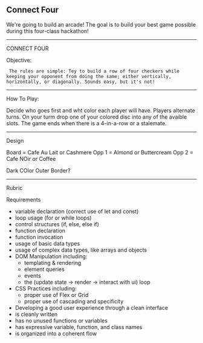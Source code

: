 ## Connect Four

We're going to build an arcade! The goal is to build your best game possible during this four-class hackathon!

---

CONNECT FOUR

Objective:

` The rules are simple: Tey to build a row of four checkers while keeping your opponent from doing the same; either vertically, horizontally, or diagonally. Sounds easy, but it's not!`

---

How To Play:

Decide who goes first and wht color each player will have.
Players alternate turns.
On your turm drop one of your colored disc into any of the avaible slots.
The game ends when there is a 4-in-a-row or a stalemate.

---

Design

Board = Cafe Au Lait or Cashmere
Opp 1 = Almond or Buttercream
Opp 2 = Cafe NOir or Coffee

Dark COlor Outer Border?

---

Rubric

Requirements

- variable declaration (correct use of let and const)
- loop usage (for or while loops)
- control structures (if, else, else if)
- function declaration
- function invocation
- usage of basic data types
- usage of complex data types, like arrays and objects
- DOM Manipulation including:
  - templating & rendering
  - element queries
  - events
  - the (update state -> render -> interact with ui) loop
- CSS Practices including:
  - proper use of Flex or Grid
  - proper use of cascading and specificity
- Developing a good user experience through a clean interface
- is cleanly written
- has no unused functions or variables
- has expressive variable, function, and class names
- is organized into a coherent flow
